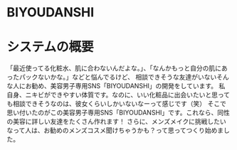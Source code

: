 # BIYOUDANSHI
<h1>システムの概要</h1>
「最近使ってる化粧水、肌に合わないんだよな。」、「なんかもっと自分の肌にあったパックないかな。」などと悩んでるけど、
相談できそうな友達がいないそんな人にお勧め、美容男子専用SNS「BIYOUDANSHI」の開発をしています。
私自身、ニキビができやすい体質です。なのに、いい化粧品に出会いたいと思っても相談できそうなのは、彼女くらいしかいないなーって感じです（笑）
そこで思い付いたのがこの美容男子専用SNS「BIYOUDANSHI」です。これなら、同性の美容に詳しい友達をたくさん作れます！
さらに、メンズメイクに挑戦したいなって人は、お勧めのメンズコスメ聞けちゃうかも？って思ってつくり始めました。
